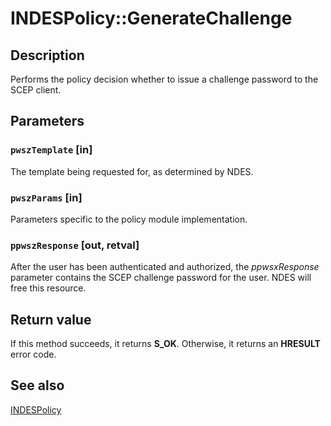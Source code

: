 # INDESPolicy::GenerateChallenge

## Description

Performs the policy decision whether to issue a challenge password to the SCEP client.

## Parameters

### `pwszTemplate` [in]

The template being requested for, as determined by NDES.

### `pwszParams` [in]

Parameters specific to the policy module implementation.

### `ppwszResponse` [out, retval]

After the user has been authenticated and authorized, the *ppwsxResponse* parameter contains the SCEP challenge password for the user. NDES will free this resource.

## Return value

If this method succeeds, it returns **S_OK**. Otherwise, it returns an **HRESULT** error code.

## See also

[INDESPolicy](https://learn.microsoft.com/windows/desktop/api/certpol/nn-certpol-indespolicy)